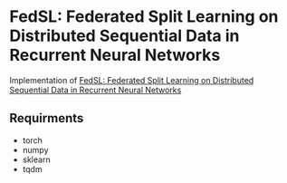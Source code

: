 # FedSL: Federated Split Learning on Distributed Sequential Data in Recurrent Neural Networks

Implementation of [FedSL: Federated Split Learning on Distributed Sequential Data in Recurrent Neural Networks](https://arxiv.org/abs/2011.03180)

## Requirments
* torch
* numpy
* sklearn
* tqdm
